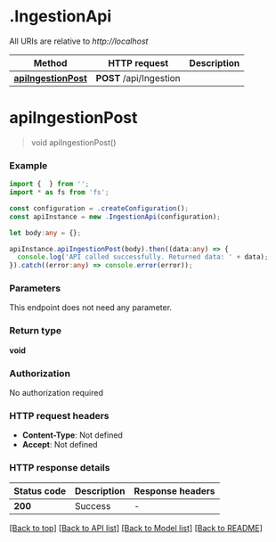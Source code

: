 # .IngestionApi

All URIs are relative to *http://localhost*

Method | HTTP request | Description
------------- | ------------- | -------------
[**apiIngestionPost**](IngestionApi.md#apiIngestionPost) | **POST** /api/Ingestion | 


# **apiIngestionPost**
> void apiIngestionPost()


### Example


```typescript
import {  } from '';
import * as fs from 'fs';

const configuration = .createConfiguration();
const apiInstance = new .IngestionApi(configuration);

let body:any = {};

apiInstance.apiIngestionPost(body).then((data:any) => {
  console.log('API called successfully. Returned data: ' + data);
}).catch((error:any) => console.error(error));
```


### Parameters
This endpoint does not need any parameter.


### Return type

**void**

### Authorization

No authorization required

### HTTP request headers

 - **Content-Type**: Not defined
 - **Accept**: Not defined


### HTTP response details
| Status code | Description | Response headers |
|-------------|-------------|------------------|
**200** | Success |  -  |

[[Back to top]](#) [[Back to API list]](README.md#documentation-for-api-endpoints) [[Back to Model list]](README.md#documentation-for-models) [[Back to README]](README.md)


